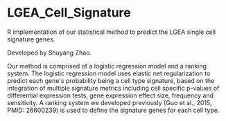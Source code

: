 # LGEA_Cell_Signature

R implementation of our statistical method to predict the LGEA single cell signature genes.

Developed by Shuyang Zhao.

Our method is comprised of a logistic regression model and a ranking system. The logistic regression model uses elastic net regularization to predict each gene's probability being a cell type signature, based on the integration of multiple signature metrics including cell specific p-values of differential expression tests, gene expression effect size, frequency and sensitivity. A ranking system we developed previously (Guo et al., 2015, PMID: 26600239) is used to define the signature genes for each cell type.
